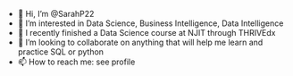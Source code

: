 - 👋 Hi, I’m @SarahP22
- 👀 I’m interested in Data Science, Business Intelligence, Data Intelligence
- 🌱 I recently finished a Data Science course at NJIT through THRIVEdx
- 💞️ I’m looking to collaborate on anything that will help me learn and practice SQL or python
- 📫 How to reach me: see profile

<!---
SarahP22/SarahP22 is a ✨ special ✨ repository because its `README.md` (this file) appears on your GitHub profile.
You can click the Preview link to take a look at your changes.
--->
